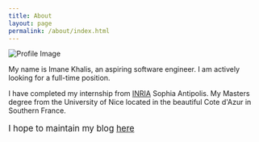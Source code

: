 ```yaml
---
title: About
layout: page
permalink: /about/index.html
---
```

<!--![Profile Image]({{ site.url }}/{{ site.picture }})-->
![Profile Image](imanekls.github.io/assets/images/myprofile.jpg)

<p>My name is Imane Khalis, an aspiring software engineer. I am actively looking for a full-time position.</p>
<p>I have completed my internship from <a href="htpp://www.inria.fr">INRIA</a> Sophia Antipolis. My Masters degree from the University of Nice located in the beautiful Cote d'Azur in Southern France.</p>
<p style="font-size:120%">I hope to maintain my blog <a href="http://imanekhls.github.io">here</a></p>
